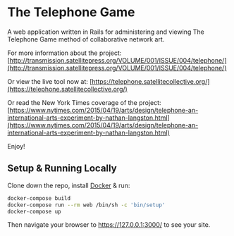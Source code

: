 # The Telephone Game

A web application written in Rails for administering and viewing The Telephone Game method of collaborative network art.

For more information about the project:
[http://transmission.satellitepress.org/VOLUME/001/ISSUE/004/telephone/](http://transmission.satellitepress.org/VOLUME/001/ISSUE/004/telephone/)

Or view the live tool now at:
[https://telephone.satellitecollective.org/](https://telephone.satellitecollective.org/)

Or read the New York Times coverage of the project:
[https://www.nytimes.com/2015/04/19/arts/design/telephone-an-international-arts-experiment-by-nathan-langston.html](https://www.nytimes.com/2015/04/19/arts/design/telephone-an-international-arts-experiment-by-nathan-langston.html)

Enjoy!

## Setup & Running Locally

Clone down the repo, install [Docker](https://hub.docker.com/editions/community/docker-ce-desktop-mac/) & run:

```bash
docker-compose build
docker-compose run --rm web /bin/sh -c 'bin/setup'
docker-compose up
```

Then navigate your browser to https://127.0.0.1:3000/ to see your site.
